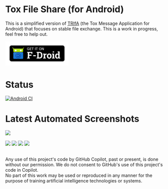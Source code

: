 # Tox File Share (for Android)

This is a simplified version of [TRIfA](https://github.com/zoff99/ToxAndroidRefImpl) (the Tox Message Application for Android) that focuses on stable file exchange.
This is a work in progress, feel free to help out.

<a href="https://f-droid.org/app/com.zoffcc.applications.tofshare"><img src="https://raw.githubusercontent.com/zoff99/ToFShare/master/images/f-droid.png" width="200"></a>


Status
=
[![Android CI](https://github.com/zoff99/ToFShare/actions/workflows/app_startup.yml/badge.svg?branch=master)](https://github.com/zoff99/ToFShare/actions/workflows/app_startup.yml)

Latest Automated Screenshots
=

<img src="https://github.com/zoff99/ToFShare/releases/download/nightly/screen_shot_android_29_11.png" width="150">
<br>

<img src="https://github.com/zoff99/ToFShare/releases/download/nightly/android_screen01_21.png" width="120">&nbsp;<img src="https://github.com/zoff99/ToFShare/releases/download/nightly/android_screen01_29.png" width="120">&nbsp;<img src="https://github.com/zoff99/ToFShare/releases/download/nightly/android_screen01_33.png" width="120">&nbsp;<img src="https://github.com/zoff99/ToFShare/releases/download/nightly/android_screen01_35.png" width="120">

<br>
Any use of this project's code by GitHub Copilot, past or present, is done
without our permission.  We do not consent to GitHub's use of this project's
code in Copilot.
<br>
No part of this work may be used or reproduced in any manner for the purpose of training artificial intelligence technologies or systems.
